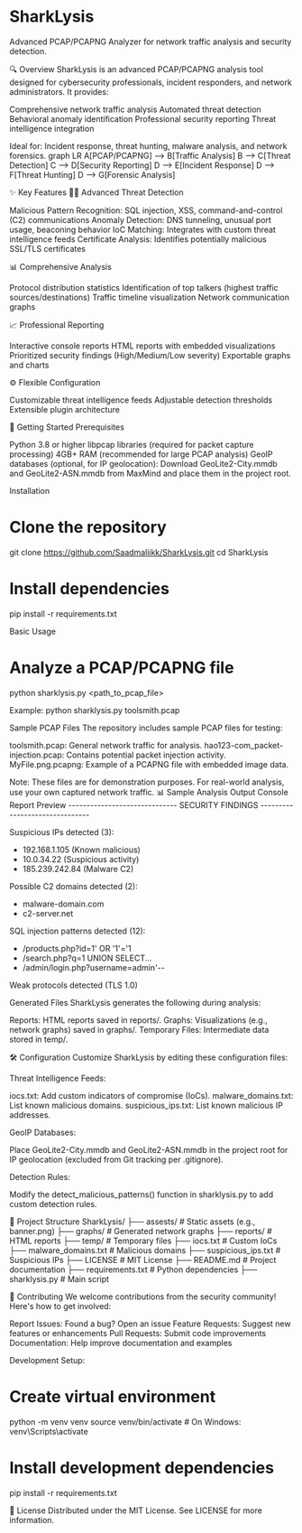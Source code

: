 # SharkLysis
Advanced PCAP/PCAPNG Analyzer for network traffic analysis and security detection.

🔍 Overview
SharkLysis is an advanced PCAP/PCAPNG analysis tool designed for cybersecurity professionals, incident responders, and network administrators. It provides:

Comprehensive network traffic analysis
Automated threat detection
Behavioral anomaly identification
Professional security reporting
Threat intelligence integration

Ideal for: Incident response, threat hunting, malware analysis, and network forensics.
graph LR
A[PCAP/PCAPNG] --> B[Traffic Analysis]
B --> C[Threat Detection]
C --> D[Security Reporting]
D --> E[Incident Response]
D --> F[Threat Hunting]
D --> G[Forensic Analysis]

✨ Key Features
🕵️‍♂️ Advanced Threat Detection

Malicious Pattern Recognition: SQL injection, XSS, command-and-control (C2) communications
Anomaly Detection: DNS tunneling, unusual port usage, beaconing behavior
IoC Matching: Integrates with custom threat intelligence feeds
Certificate Analysis: Identifies potentially malicious SSL/TLS certificates

📊 Comprehensive Analysis

Protocol distribution statistics
Identification of top talkers (highest traffic sources/destinations)
Traffic timeline visualization
Network communication graphs

📈 Professional Reporting

Interactive console reports
HTML reports with embedded visualizations
Prioritized security findings (High/Medium/Low severity)
Exportable graphs and charts

⚙️ Flexible Configuration

Customizable threat intelligence feeds
Adjustable detection thresholds
Extensible plugin architecture

🚀 Getting Started
Prerequisites

Python 3.8 or higher
libpcap libraries (required for packet capture processing)
4GB+ RAM (recommended for large PCAP analysis)
GeoIP databases (optional, for IP geolocation):
Download GeoLite2-City.mmdb and GeoLite2-ASN.mmdb from MaxMind and place them in the project root.



Installation
# Clone the repository
git clone https://github.com/Saadmaliikk/SharkLysis.git
cd SharkLysis

# Install dependencies
pip install -r requirements.txt

Basic Usage
# Analyze a PCAP/PCAPNG file
python sharklysis.py <path_to_pcap_file>

Example:
python sharklysis.py toolsmith.pcap

Sample PCAP Files
The repository includes sample PCAP files for testing:

toolsmith.pcap: General network traffic for analysis.
hao123-com_packet-injection.pcap: Contains potential packet injection activity.
MyFile.png.pcapng: Example of a PCAPNG file with embedded image data.

Note: These files are for demonstration purposes. For real-world analysis, use your own captured network traffic.
📊 Sample Analysis Output
Console Report Preview
------------------------------ SECURITY FINDINGS -------------------------------

Suspicious IPs detected (3):
  - 192.168.1.105 (Known malicious)
  - 10.0.34.22 (Suspicious activity)
  - 185.239.242.84 (Malware C2)

Possible C2 domains detected (2):
  - malware-domain.com
  - c2-server.net

SQL injection patterns detected (12):
  - /products.php?id=1' OR '1'='1
  - /search.php?q=1 UNION SELECT...
  - /admin/login.php?username=admin'--

Weak protocols detected (TLS 1.0)

Generated Files
SharkLysis generates the following during analysis:

Reports: HTML reports saved in reports/.
Graphs: Visualizations (e.g., network graphs) saved in graphs/.
Temporary Files: Intermediate data stored in temp/.

🛠 Configuration
Customize SharkLysis by editing these configuration files:

Threat Intelligence Feeds:

iocs.txt: Add custom indicators of compromise (IoCs).
malware_domains.txt: List known malicious domains.
suspicious_ips.txt: List known malicious IP addresses.


GeoIP Databases:

Place GeoLite2-City.mmdb and GeoLite2-ASN.mmdb in the project root for IP geolocation (excluded from Git tracking per .gitignore).


Detection Rules:

Modify the detect_malicious_patterns() function in sharklysis.py to add custom detection rules.



📂 Project Structure
SharkLysis/
├── assests/                  # Static assets (e.g., banner.png)
├── graphs/                   # Generated network graphs
├── reports/                  # HTML reports
├── temp/                     # Temporary files
├── iocs.txt                 # Custom IoCs
├── malware_domains.txt      # Malicious domains
├── suspicious_ips.txt       # Suspicious IPs
├── LICENSE                  # MIT License
├── README.md                # Project documentation
├── requirements.txt         # Python dependencies
├── sharklysis.py            # Main script

🤝 Contributing
We welcome contributions from the security community! Here's how to get involved:

Report Issues: Found a bug? Open an issue
Feature Requests: Suggest new features or enhancements
Pull Requests: Submit code improvements
Documentation: Help improve documentation and examples

Development Setup:
# Create virtual environment
python -m venv venv
source venv/bin/activate  # On Windows: venv\Scripts\activate

# Install development dependencies
pip install -r requirements.txt

📜 License
Distributed under the MIT License. See LICENSE for more information.

